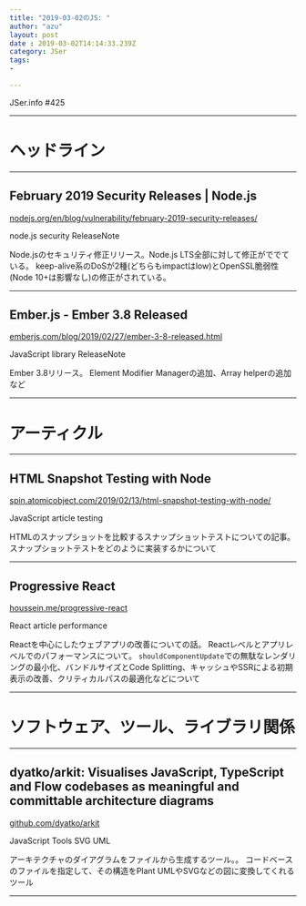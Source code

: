 ```yaml
---
title: "2019-03-02のJS: "
author: "azu"
layout: post
date : 2019-03-02T14:14:33.239Z
category: JSer
tags:
-

---
```


JSer.info #425

----

<h1 class="site-genre">ヘッドライン</h1>

----

## February 2019 Security Releases | Node.js
[nodejs.org/en/blog/vulnerability/february-2019-security-releases/](https://nodejs.org/en/blog/vulnerability/february-2019-security-releases/ "February 2019 Security Releases | Node.js")
<p class="jser-tags jser-tag-icon"><span class="jser-tag">node.js</span> <span class="jser-tag">security</span> <span class="jser-tag">ReleaseNote</span></p>

Node.jsのセキュリティ修正リリース。Node.js LTS全部に対して修正がででている。
keep-alive系のDoSが2種(どちらもimpactはlow)とOpenSSL脆弱性(Node 10+は影響なし)の修正がされている。


----

## Ember.js - Ember 3.8 Released
[emberjs.com/blog/2019/02/27/ember-3-8-released.html](https://emberjs.com/blog/2019/02/27/ember-3-8-released.html "Ember.js - Ember 3.8 Released")
<p class="jser-tags jser-tag-icon"><span class="jser-tag">JavaScript</span> <span class="jser-tag">library</span> <span class="jser-tag">ReleaseNote</span></p>

Ember 3.8リリース。
Element Modifier Managerの追加、Array helperの追加など


----
<h1 class="site-genre">アーティクル</h1>

----

## HTML Snapshot Testing with Node
[spin.atomicobject.com/2019/02/13/html-snapshot-testing-with-node/](https://spin.atomicobject.com/2019/02/13/html-snapshot-testing-with-node/ "HTML Snapshot Testing with Node")
<p class="jser-tags jser-tag-icon"><span class="jser-tag">JavaScript</span> <span class="jser-tag">article</span> <span class="jser-tag">testing</span></p>

HTMLのスナップショットを比較するスナップショットテストについての記事。
スナップショットテストをどのように実装するかについて


----

## Progressive React
[houssein.me/progressive-react](https://houssein.me/progressive-react "Progressive React")
<p class="jser-tags jser-tag-icon"><span class="jser-tag">React</span> <span class="jser-tag">article</span> <span class="jser-tag">performance</span></p>

Reactを中心にしたウェブアプリの改善についての話。
Reactレベルとアプリレベルでのパフォーマンスについて。
`shouldComponentUpdate`での無駄なレンダリングの最小化、バンドルサイズとCode Splitting、キャッシュやSSRによる初期表示の改善、クリティカルパスの最適化などについて


----
<h1 class="site-genre">ソフトウェア、ツール、ライブラリ関係</h1>

----

## dyatko/arkit: Visualises JavaScript, TypeScript and Flow codebases as meaningful and committable architecture diagrams
[github.com/dyatko/arkit](https://github.com/dyatko/arkit "dyatko/arkit: Visualises JavaScript, TypeScript and Flow codebases as meaningful and committable architecture diagrams")
<p class="jser-tags jser-tag-icon"><span class="jser-tag">JavaScript</span> <span class="jser-tag">Tools</span> <span class="jser-tag">SVG</span> <span class="jser-tag">UML</span></p>

アーキテクチャのダイアグラムをファイルから生成するツール。。
コードベースのファイルを指定して、その構造をPlant UMLやSVGなどの図に変換してくれるツール


----
